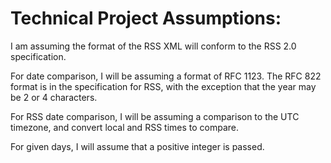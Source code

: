 # Technical Project Assumptions:

I am assuming the format of the RSS XML will conform to the RSS 2.0 specification.

For date comparison, I will be assuming a format of RFC 1123. The RFC 822 format is in the specification for RSS,
with the exception that the year may be 2 or 4 characters.

For RSS date comparison, I will be assuming a comparison to the UTC timezone, and convert local and RSS times to compare.

For given days, I will assume that a positive integer is passed.